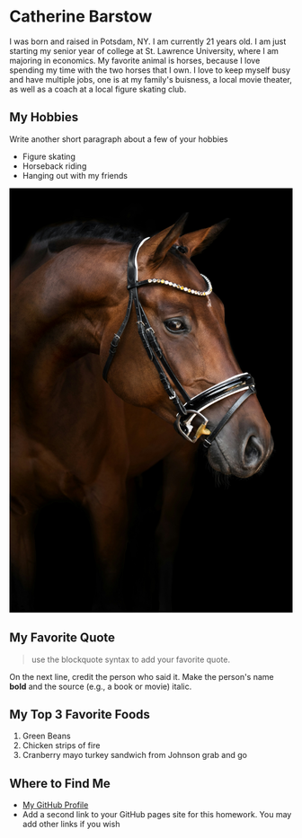 # Catherine Barstow
I was born and raised in Potsdam, NY.  I am currently 21 years old.  I am just starting my senior year of college at St. Lawrence University, where I am majoring in economics.  My favorite animal is horses, because I love spending my time with the two horses that I own.  I love to keep myself busy and have multiple jobs, one is at my family's buisness, a local movie theater, as well as a coach at a local figure skating club.  


## My Hobbies 
Write another short paragraph about a few of your hobbies

+ Figure skating
+ Horseback riding
+ Hanging out with my friends

[![brown horse with black leather strap](luisa-peter-7Xp9wDCxivc-unsplash.jpg "Elegant warmblood horse: wonderful portrait black background by Luisa Peter")](https://unsplash.com/photos/brown-horse-with-black-leather-strap-7Xp9wDCxivc)


## My Favorite Quote
> use the blockquote syntax to add your favorite quote.

On the next line, credit the person who said it. Make the person's name **bold** and the source (e.g., a book or movie) italic.

## My Top 3 Favorite Foods
1. Green Beans
2. Chicken strips of fire
3. Cranberry mayo turkey sandwich from Johnson grab and go



## Where to Find Me 
+ [My GitHub Profile](https://github.com/cabars22)
+ Add a second link to your GitHub pages site for this homework. You may add other links if you wish



